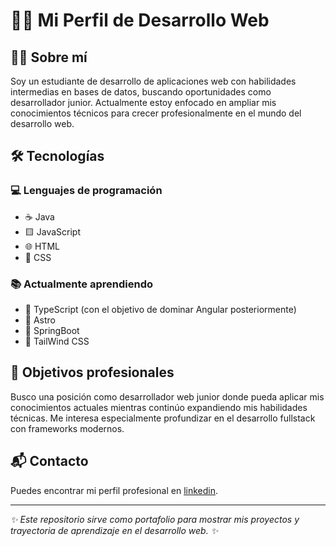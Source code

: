 # 👨‍💻 Mi Perfil de Desarrollo Web

## 🙋‍♂️ Sobre mí
Soy un estudiante de desarrollo de aplicaciones web con habilidades intermedias en bases de datos, buscando oportunidades como desarrollador junior. Actualmente estoy enfocado en ampliar mis conocimientos técnicos para crecer profesionalmente en el mundo del desarrollo web.

## 🛠️ Tecnologías

### 💻 Lenguajes de programación
- ☕ Java
- 🟨 JavaScript
- 🌐 HTML
- 🎨 CSS

### 📚 Actualmente aprendiendo
- 📘 TypeScript (con el objetivo de dominar Angular posteriormente)
- 🚀 Astro
- 🍃 SpringBoot
- 💨 TailWind CSS

## 🎯 Objetivos profesionales
Busco una posición como desarrollador web junior donde pueda aplicar mis conocimientos actuales mientras continúo expandiendo mis habilidades técnicas. Me interesa especialmente profundizar en el desarrollo fullstack con frameworks modernos.

## 📬 Contacto
Puedes encontrar mi perfil profesional en [linkedin](https://www.linkedin.com/in/alejandro-plata-cort%C3%A9s-730526349/). 

---

*✨ Este repositorio sirve como portafolio para mostrar mis proyectos y trayectoria de aprendizaje en el desarrollo web. ✨*



